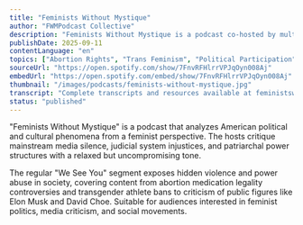 ```yaml
---
title: "Feminists Without Mystique"
author: "FWMPodcast Collective"
description: "Feminists Without Mystique is a podcast co-hosted by multiple feminists, exploring political, gender, and cultural issues with sharp humor. With a frank, highly critical style, the content covers abortion rights, transgender issues, racial and judicial injustice, media responsibility, often featuring 'we see you' segments exposing structural violence and silent complicity in society. Since launching in 2018, over 200 episodes have been released, with a Spotify rating of 4.7 (12 reviews), popular among progressive audiences."
publishDate: 2025-09-11
contentLanguage: "en"
topics: ["Abortion Rights", "Trans Feminism", "Political Participation"]
sourceUrl: "https://open.spotify.com/show/7FnvRFHlrrVPJqOyn008Aj"
embedUrl: "https://open.spotify.com/embed/show/7FnvRFHlrrVPJqOyn008Aj"
thumbnail: "/images/podcasts/feminists-without-mystique.jpg"
transcript: "Complete transcripts and resources available at feministswithoutmystique.com"
status: "published"
---
```


"Feminists Without Mystique" is a podcast that analyzes American political and cultural phenomena from a feminist perspective. The hosts critique mainstream media silence, judicial system injustices, and patriarchal power structures with a relaxed but uncompromising tone.

The regular "We See You" segment exposes hidden violence and power abuse in society, covering content from abortion medication legality controversies and transgender athlete bans to criticism of public figures like Elon Musk and David Choe. Suitable for audiences interested in feminist politics, media criticism, and social movements.